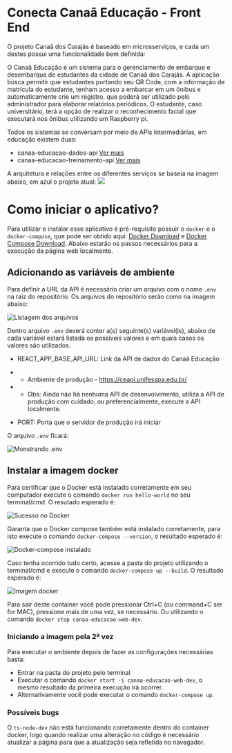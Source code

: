 # Conecta Canaã Educação - Front End
O projeto Canaã dos Carajás é baseado em microsserviços, e cada um destes possui uma funcionalidade bem definida:

O Canaã Educação é um sistema para o gerenciamento de embarque e desembarque de estudantes da cidade de Canaã dos Carajás. A aplicação busca permitir que estudantes portando seu QR Code, com a informação de matrícula do estudante, tenham acesso a embarcar em um ônibus e automaticamente crie um registro, que poderá ser utilizado pelo administrador para elaborar relatórios periódicos. O estudante, caso universitário, terá a opção de realizar o reconhecimento facial que executará nos ônibus utilizando um Raspberry pi.

Todos os sistemas se conversam por meio de APIs intermediárias, em educação existem duas:
- canaa-educacao-dados-api [Ver mais](https://repositorio.lprad.ufpa.br/yure_sa19/canaa-educacao-dados-api)
- canaa-educacao-treinamento-api [Ver mais](https://repositorio.lprad.ufpa.br/rocha/canaa-educacao-treinamento-api)

A arquitetura e relações entre os diferentes serviços se baseia na imagem abaixo, em azul o projeto atual:
![](https://i.imgur.com/vQDrHTG.jpeg)

# Como iniciar o aplicativo?

Para utilizar e instalar esse aplicativo é pré-requisito possuir o `docker` e o `docker-compose`, que pode ser obtido aqui: [Docker Download](https://docs.docker.com/desktop/windows/install/) e [Docker Compose Download](https://docs.docker.com/compose/install/). Abaixo estarão os passos necessários para a execução da página web localmente.

## Adicionando as variáveis de ambiente
Para definir a URL da API é necessário criar um arquivo com o nome `.env` na raiz do repositório. Os arquivos do repositório serão como na imagem abaixo:

![Listagem dos arquivos](https://i.imgur.com/EhBSrHh.png)


Dentro arquivo `.env` deverá conter a(s) seguinte(s) variável(is), abaixo de cada variável estará listada os possíveis valores e em quais casos os valores são utilizados.

+ REACT_APP_BASE_API_URL: Link da API de dados do Canaã Educação
+ + Ambiente de produção - https://ceapi.unifesspa.edu.br/
+ + Obs: Ainda não há nenhuma API de desenvolvimento, utiliza a API de produção com cuidado, ou preferencialmente, execute a API localmente.

+ PORT: Porta que o servidor de produção irá iniciar

O arquivo `.env` ficará:

![Monstrando .env](https://i.imgur.com/PbF9a8Y.png)

## Instalar a imagem docker
Para certificar que o Docker está instalado corretamente em seu computador execute o comando `docker run hello-world` no seu terminal/cmd. O resutado esperado é:

![Sucesso no Docker](https://i.imgur.com/rTUcUm4.png)

Garanta que o Docker compose também está instalado corretamente, para isto execute o comando `docker-compose --version`, o resultado esperado é:

![Docker-compose instalado](https://i.imgur.com/Mwu0qKD.png)

Caso tenha ocorrido tudo certo, acesse a pasta do projeto utilizando o terminal/cmd e execute o comando `docker-compose up --build`. O resultado esperado é:

![Imagem docker](https://i.imgur.com/8DSPonW.png)

Para sair deste container você pode pressionar Ctrl+C (ou command+C ser for MAC), pressione mais de uma vez, se necessário. Ou utilizando o comando `docker stop canaa-educacao-web-dev`.

### Iniciando a imagem pela 2ª vez
Para executar o ambiente depois de fazer as configurações necessárias basta:
+ Entrar na pasta do projeto pelo terminal
+ Executar o comando `docker start -i canaa-educacao-web-dev`, o mesmo resultado da primeira execução irá ocorrer.
+ Alternativamente você pode executar o comando `docker-compose up`.

### Possíveis bugs
O `ts-node-dev` não está funcionando corretamente dentro do container docker, logo quando realizar uma alteração no código é necessário atualizar a página para que a atualização seja refletida no navegador.
